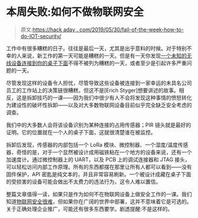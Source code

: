 # 本周失败:如何不做物联网安全

> 原文:[https://hack aday . com/2019/05/30/fail-of-the-week-how-to-do-IOT-security/](https://hackaday.com/2019/05/30/fail-of-the-week-how-not-to-do-iot-security/)

工作中有很多糟糕的日子。往往是最后一天，尤其是出乎意料的时候。对于特别不幸的人来说，新工作的第一天可能是糟糕的一天。但是有一天你发现[一个未知的无线设备连接到你的桌子下面](https://mcuoneclipse.com/2019/05/26/reverse-engineering-of-a-not-so-secure-iot-device/)不得不被列为糟糕的一天，或者至少是引起许多严重问题的一天。

尽管发现这样的设备令人担忧，尽管导致这些设备被连接到一家幸运的未具名公司员工的工作站上的决策链很糟糕，但这不是[Erich Styger]想要讲述的故事。相反，这是拆卸技巧的一课——因为我们中很少有人不会将发现这种事情的愤怒转化为建设性的破坏性拆卸——以及对大多数物联网设备目前似乎完全缺乏安全考虑的调查。

我们中的大多数人会将该设备识别为某种连接的占用传感器；PIR 镜头就是最好的证明。它的位置就在一个人的桌子下面，这就很清楚谁在被监控。

拆卸后发现，传感器的内部包括一个 LoRa 模块、微控制器、一个湿度/温度传感器，奇怪的是，对于一个显然被设计成用磁铁粘在一个地方的设备来说，还有一个加速度计。通过微控制器上的 UART，以及 PCB 上的调试连接器和 JTAG 接头，可以轻松访问内部工作原理。所有的东西都摆在那里让所有人都可以看到——没有固件保护，API 密匙是纯文本的，并且非常容易刷新。一个被设计成藏在桌子下面的受损害的设备可能会做出不太费力的违法行为，这令人难以置信。

整篇文章值得一读，如果只是作为如何不在物联网设备上做安全工作的一课。我们知道[物联网安全很难](https://hackaday.com/2017/04/21/iot-security-is-hard-heres-what-you-need-to-know/)，但如果你在广阔的世界中部署，这并不意味着它是可选的。关于正确处理企业推广，可能还有很多东西要学。剧透提醒:不是这样的。